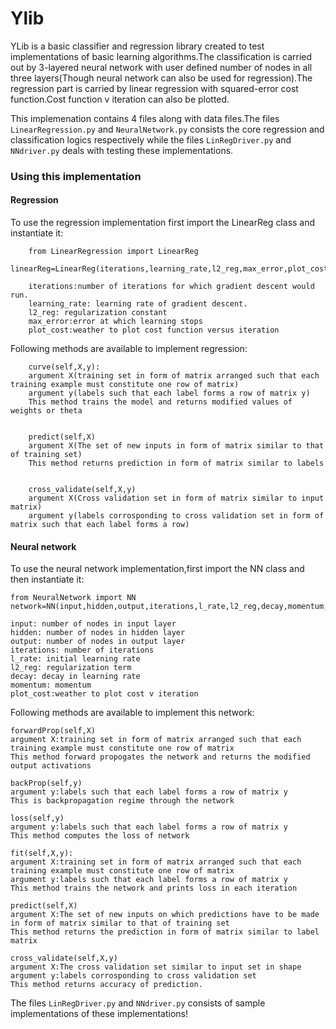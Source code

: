 # Ylib
YLib is a basic classifier and regression library created to test implementations of basic learning algorithms.The classification is carried out by 3-layered neural network with user defined number of nodes in all three layers(Though neural network can also be used for regression).The regression part is carried by linear regression with squared-error cost function.Cost function v iteration can also be plotted.

This implemenation contains 4 files along with data files.The files `LinearRegression.py` and `NeuralNetwork.py` consists the core regression and classification logics respectively while the files `LinRegDriver.py` and `NNdriver.py` deals with testing these implementations.

### Using this implementation

#### Regression
To use the regression implementation first import the LinearReg class and instantiate it:
        
        from LinearRegression import LinearReg
        linearReg=LinearReg(iterations,learning_rate,l2_reg,max_error,plot_cost)
        
        iterations:number of iterations for which gradient descent would run.
        learning_rate: learning rate of gradient descent.
        l2_reg: regularization constant
        max_error:error at which learning stops
        plot_cost:weather to plot cost function versus iteration
  
  Following methods are available to implement regression:
  
        curve(self,X,y):
        argument X(training set in form of matrix arranged such that each training example must constitute one row of matrix)
        argument y(labels such that each label forms a row of matrix y)
        This method trains the model and returns modified values of weights or theta
        
        
        predict(self,X)
        argument X(The set of new inputs in form of matrix similar to that of training set)
        This method returns prediction in form of matrix similar to labels
        
        
        cross_validate(self,X,y)
        argument X(Cross validation set in form of matrix similar to input matrix)
        argument y(labels corrosponding to cross validation set in form of matrix such that each label forms a row)
 
 
#### Neural network
 
To use the neural network implementation,first import the NN class and then instantiate it:
          
    from NeuralNetwork import NN
    network=NN(input,hidden,output,iterations,l_rate,l2_reg,decay,momentum,plot_cost)
    
    input: number of nodes in input layer
    hidden: number of nodes in hidden layer
    output: number of nodes in output layer
    iterations: number of iterations
    l_rate: initial learning rate
    l2_reg: regularization term
    decay: decay in learning rate
    momentum: momentum
    plot_cost:weather to plot cost v iteration
    
Following methods are available to implement this network:
    
    forwardProp(self,X)
    argument X:training set in form of matrix arranged such that each training example must constitute one row of matrix
    This method forward propogates the network and returns the modified output activations
    
    backProp(self,y)
    argument y:labels such that each label forms a row of matrix y
    This is backpropagation regime through the network
    
    loss(self,y)
    argument y:labels such that each label forms a row of matrix y
    This method computes the loss of network
    
    fit(self,X,y):
    argument X:training set in form of matrix arranged such that each training example must constitute one row of matrix
    argument y:labels such that each label forms a row of matrix y
    This method trains the network and prints loss in each iteration
    
    predict(self,X)
    argument X:The set of new inputs on which predictions have to be made in form of matrix similar to that of training set
    This method returns the prediction in form of matrix similar to label matrix
    
    cross_validate(self,X,y)
    argument X:The cross validation set similar to input set in shape
    argument y:labels corrosponding to cross validation set
    This method returns accuracy of prediction.

The files `LinRegDriver.py` and `NNdriver.py` consists of sample implementations of these implementations!
    


 
       
        
        
